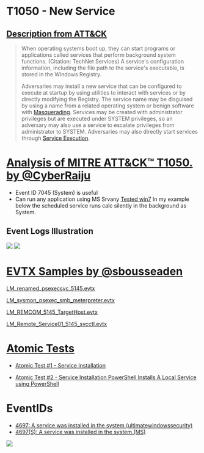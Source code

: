 # T1050 - New Service
## [Description from ATT&CK](https://attack.mitre.org/wiki/Technique/T1050)
<blockquote>When operating systems boot up, they can start programs or applications called services that perform background system functions. (Citation: TechNet Services) A service's configuration information, including the file path to the service's executable, is stored in the Windows Registry. 

Adversaries may install a new service that can be configured to execute at startup by using utilities to interact with services or by directly modifying the Registry. The service name may be disguised by using a name from a related operating system or benign software with [Masquerading](https://attack.mitre.org/techniques/T1036). Services may be created with administrator privileges but are executed under SYSTEM privileges, so an adversary may also use a service to escalate privileges from administrator to SYSTEM. Adversaries may also directly start services through [Service Execution](https://attack.mitre.org/techniques/T1035).</blockquote>

# [Analysis of MITRE ATT&CK™ T1050. by @CyberRaiju](https://twitter.com/CyberRaiju/status/1168819315656671233)
- Event ID 7045 (System) is useful
- Can run any application using MS Srvany [Tested win7](https://support.microsoft.com/en-us/help/137890/how-to-create-a-user-defined-service) In my example below the scheduled service runs calc silently in the background as System.

## Event Logs Illustration

<img src="https://pbs.twimg.com/media/EDh69iZVAAI0d7K?format=jpg&name=large">

<img src="https://pbs.twimg.com/media/EDh69iHU0AAuSxr?format=jpg&name=small">

# [EVTX Samples by @sbousseaden](https://github.com/sbousseaden/EVTX-ATTACK-SAMPLES)

[LM_renamed_psexecsvc_5145.evtx](https://github.com/sbousseaden/EVTX-ATTACK-SAMPLES/raw/master/Lateral%20Movement/LM_renamed_psexecsvc_5145.evtx)

[LM_sysmon_psexec_smb_meterpreter.evtx
](https://github.com/sbousseaden/EVTX-ATTACK-SAMPLES/raw/master/Lateral%20Movement/LM_sysmon_psexec_smb_meterpreter.evtx)

[LM_REMCOM_5145_TargetHost.evtx](https://github.com/sbousseaden/EVTX-ATTACK-SAMPLES/raw/master/Lateral%20Movement/LM_REMCOM_5145_TargetHost.evtx)

[LM_Remote_Service01_5145_svcctl.evtx](https://github.com/sbousseaden/EVTX-ATTACK-SAMPLES/raw/master/Lateral%20Movement/LM_Remote_Service01_5145_svcctl.evtx)

# [Atomic Tests](https://github.com/redcanaryco/atomic-red-team/blob/master/atomics/T1050/T1050.md)
- [Atomic Test #1 - Service Installation](https://github.com/redcanaryco/atomic-red-team/blob/master/atomics/T1050/T1050.md#atomic-test-1---service-installation)

- [Atomic Test #2 - Service Installation PowerShell Installs A Local Service using PowerShell](https://github.com/redcanaryco/atomic-red-team/blob/master/atomics/T1050/T1050.md#atomic-test-2---service-installation-powershell-installs-a-local-service-using-powershell)

# EventIDs

- [4697: A service was installed in the system (ultimatewindowssecurity)](https://www.ultimatewindowssecurity.com/securitylog/encyclopedia/event.aspx?eventID=4697)
- [4697(S): A service was installed in the system.(MS)](https://docs.microsoft.com/en-us/windows/security/threat-protection/auditing/event-4697)
<img src="https://docs.microsoft.com/en-us/windows/security/threat-protection/auditing/images/event-4697.png">
